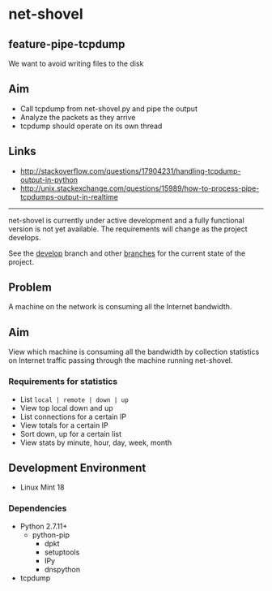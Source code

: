net-shovel
==========

## feature-pipe-tcpdump
We want to avoid writing files to the disk

## Aim
- Call tcpdump from net-shovel.py and pipe the output
- Analyze the packets as they arrive
- tcpdump should operate on its own thread

## Links
- http://stackoverflow.com/questions/17904231/handling-tcpdump-output-in-python
- http://unix.stackexchange.com/questions/15989/how-to-process-pipe-tcpdumps-output-in-realtime

----

net-shovel is currently under active development and a fully functional version is not yet available. The requirements will change as the project develops.

See the [develop](https://github.com/egeldenhuys/net-shovel/tree/develop) branch and other [branches](https://github.com/egeldenhuys/net-shovel/branches) for the current state of the project.

## Problem
A machine on the network is consuming all the Internet bandwidth.

## Aim
View which machine is consuming all the bandwidth by collection statistics on Internet traffic passing through the machine running net-shovel.

### Requirements for statistics
- List `local | remote | down | up`
- View top local down and up
- List connections for a certain IP
- View totals for a certain IP
- Sort down, up for a certain list
- View stats by minute, hour, day, week, month

## Development Environment

- Linux Mint 18

### Dependencies
- Python 2.7.11+
	- python-pip
		- dpkt
		- setuptools
		- IPy
		- dnspython
- tcpdump
